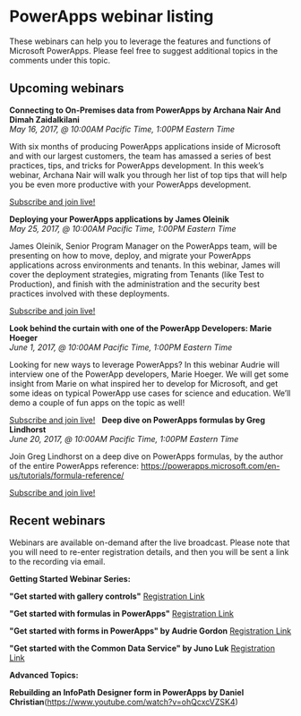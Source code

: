 <properties
	pageTitle="Webinar listing | Microsoft PowerApps"
	description="Displays a listing of past and future webinars, including time/date and topics covered."
	services=""
	suite="powerapps"
	documentationCenter="na"
	authors="audrieMSFT"
	manager="anneta"
	editor=""
	tags=""/>

<tags
   ms.service="powerapps"
   ms.devlang="na"
   ms.topic="article"
   ms.tgt_pltfrm="na"
   ms.workload="na"
   ms.date="03/16/2017"
   ms.author="audrie"/>

# PowerApps webinar listing #
These webinars can help you to leverage the features and functions of Microsoft PowerApps. Please feel free to suggest additional topics in the comments under this topic.

## Upcoming webinars ##

**Connecting to On-Premises data from PowerApps by Archana Nair And Dimah Zaidalkilani**
<br>*May 16, 2017, @ 10:00AM Pacific Time, 1:00PM Eastern Time*

With six months of producing PowerApps applications inside of Microsoft and with our largest customers, the team has amassed a series of best practices, tips, and tricks for PowerApps development. In this week’s webinar, Archana Nair will walk you through her list of top tips that will help you be even more productive with your PowerApps development.

[Subscribe and join live!](https://www.youtube.com/watch?v=YBdO2MAulx8)

**Deploying your PowerApps applications by James Oleinik**
<br>*May 25, 2017, @ 10:00AM Pacific Time, 1:00PM Eastern Time*

James Oleinik, Senior Program Manager on the PowerApps team, will be presenting on how to move, deploy, and migrate your PowerApps applications across environments and tenants. In this webinar, James will cover the deployment strategies, migrating from Tenants (like Test to Production), and finish with the administration and the security best practices involved with these deployments.

[Subscribe and join live!](https://www.youtube.com/watch?v=LF49hFB14Cs)

**Look behind the curtain with one of the PowerApp Developers: Marie Hoeger**
<br>*June 1, 2017, @ 10:00AM Pacific Time, 1:00PM Eastern Time*

Looking for new ways to leverage PowerApps? In this webinar Audrie will interview one of the PowerApp developers, Marie Hoeger. We will get some insight from Marie on what inspired her to develop for Microsoft, and get some ideas on typical PowerApp use cases for science and education. We’ll demo a couple of fun apps on the topic as well!

[Subscribe and join live!](https://www.youtube.com/watch?v=YF3DKZxlUdM)
 
**Deep dive on PowerApps formulas by Greg Lindhorst**
<br>*June 20, 2017, @ 10:00AM Pacific Time, 1:00PM Eastern Time*

Join Greg Lindhorst on a deep dive on PowerApps formulas, by the author of the entire PowerApps reference: https://powerapps.microsoft.com/en-us/tutorials/formula-reference/

[Subscribe and join live!](https://www.youtube.com/watch?v=PuePMMuj5ps)


## Recent webinars ##
Webinars are available on-demand after the live broadcast. Please note that you will need to re-enter registration details, and then you will be sent a link to the recording via email.

**Getting Started Webinar Series:**

**"Get started with gallery controls"**
[Registration Link](https://info.microsoft.com/US-EAD-WBNR-FY17-02Feb-28-GettingStartedwithPowerAppsGalleries300759_01Registration-ForminBody.html)

**"Get started with formulas in PowerApps"**
[Registration Link](https://info.microsoft.com/US-EAD-WBNR-FY17-03Mar-14-GettingStartedwithPowerAppsFormulas300770_01Registration-ForminBody.html)

**"Get started with forms in PowerApps" by Audrie Gordon**
[Registration Link](https://www.youtube.com/watch?v=WnuwLkNbWk4)

**"Get started with the Common Data Service" by Juno Luk**
[Registration Link](https://info.microsoft.com/US-PowerBI-WBNR-FY17-04Apr-18-GettingStartedwiththeCommonDataServices312618_01Registration-ForminBody.html)

**Advanced Topics:**

**Rebuilding an InfoPath Designer form in PowerApps by Daniel Christian**(https://www.youtube.com/watch?v=ohQcxcVZSK4)
